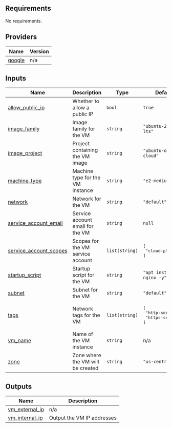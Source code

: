 <!-- BEGIN_TF_DOCS -->
## Requirements

No requirements.
## Providers

| Name | Version |
|------|---------|
| <a name="provider_google"></a> [google](#provider\_google) | n/a |
## Inputs

| Name | Description | Type | Default | Required |
|------|-------------|------|---------|:--------:|
| <a name="input_allow_public_ip"></a> [allow\_public\_ip](#input\_allow\_public\_ip) | Whether to allow a public IP | `bool` | `true` | no |
| <a name="input_image_family"></a> [image\_family](#input\_image\_family) | Image family for the VM | `string` | `"ubuntu-2204-lts"` | no |
| <a name="input_image_project"></a> [image\_project](#input\_image\_project) | Project containing the VM image | `string` | `"ubuntu-os-cloud"` | no |
| <a name="input_machine_type"></a> [machine\_type](#input\_machine\_type) | Machine type for the VM instance | `string` | `"e2-medium"` | no |
| <a name="input_network"></a> [network](#input\_network) | Network for the VM | `string` | `"default"` | no |
| <a name="input_service_account_email"></a> [service\_account\_email](#input\_service\_account\_email) | Service account email for the VM | `string` | `null` | no |
| <a name="input_service_account_scopes"></a> [service\_account\_scopes](#input\_service\_account\_scopes) | Scopes for the VM service account | `list(string)` | <pre>[<br/>  "cloud-platform"<br/>]</pre> | no |
| <a name="input_startup_script"></a> [startup\_script](#input\_startup\_script) | Startup script for the VM | `string` | `"apt install nginx -y"` | no |
| <a name="input_subnet"></a> [subnet](#input\_subnet) | Subnet for the VM | `string` | `"default"` | no |
| <a name="input_tags"></a> [tags](#input\_tags) | Network tags for the VM | `list(string)` | <pre>[<br/>  "http-server",<br/>  "https-server"<br/>]</pre> | no |
| <a name="input_vm_name"></a> [vm\_name](#input\_vm\_name) | Name of the VM instance | `string` | n/a | yes |
| <a name="input_zone"></a> [zone](#input\_zone) | Zone where the VM will be created | `string` | `"us-central1-a"` | no |
## Outputs

| Name | Description |
|------|-------------|
| <a name="output_vm_external_ip"></a> [vm\_external\_ip](#output\_vm\_external\_ip) | n/a |
| <a name="output_vm_internal_ip"></a> [vm\_internal\_ip](#output\_vm\_internal\_ip) | Output the VM IP addresses |
<!-- END_TF_DOCS -->
